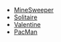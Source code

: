 - [MineSweeper](https://marth1nus.github.io/JSGames/MineSweeper.html)
- [Solitaire](https://marth1nus.github.io/JSGames/Solitaire.html)
- [Valentine](https://marth1nus.github.io/JSGames/Valentine.html)
- [PacMan](https://marth1nus.github.io/JSGames/PacMan.html)
